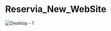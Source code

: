 # Reservia_New_WebSite

![Desktop - 1](https://user-images.githubusercontent.com/82929035/175383049-cf7c6633-b068-4d07-9984-f546f198d842.png)
